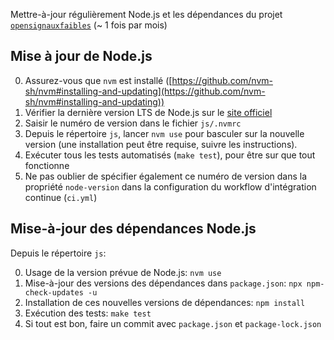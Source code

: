 Mettre-à-jour régulièrement Node.js et les dépendances du projet [`opensignauxfaibles`](https://github.com/signaux-faibles/opensignauxfaibles) (~ 1 fois par mois)

## Mise à jour de Node.js

0. Assurez-vous que `nvm` est installé ([https://github.com/nvm-sh/nvm#installing-and-updating](https://github.com/nvm-sh/nvm#installing-and-updating))
1. Vérifier la dernière version LTS de Node.js sur le [site officiel](https://nodejs.org/)
2. Saisir le numéro de version dans le fichier `js/.nvmrc`
3. Depuis le répertoire `js`, lancer `nvm use` pour basculer sur la nouvelle version (une installation peut être requise, suivre les instructions). 
4. Exécuter tous les tests automatisés (`make test`), pour être sur que tout fonctionne
5. Ne pas oublier de spécifier également ce numéro de version dans la propriété `node-version` dans la configuration du workflow d'intégration continue (`ci.yml`)

## Mise-à-jour des dépendances Node.js

Depuis le répertoire `js`:

0. Usage de la version prévue de Node.js: `nvm use`
1. Mise-à-jour des versions des dépendances dans `package.json`: 
`npx npm-check-updates -u`
2. Installation de ces nouvelles versions de dépendances:
`npm install`
3. Exécution des tests: `make test`
4. Si tout est bon, faire un commit avec `package.json` et `package-lock.json`
